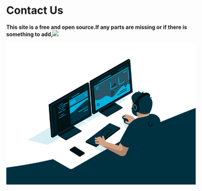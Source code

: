 # Contact Us

**This site is a free and open source.If any parts are missing or if there is something to add,**[![](https://img.shields.io/badge/-Please%20go%20ahead%20and%20contribute%20on%20GitHub-cc0e74)](https://github.com/hasthamalp/LOCKALP)

![](.gitbook/assets/95602817-1680f900-0a73-11eb-967d-9e04b7ccb82c.gif)

